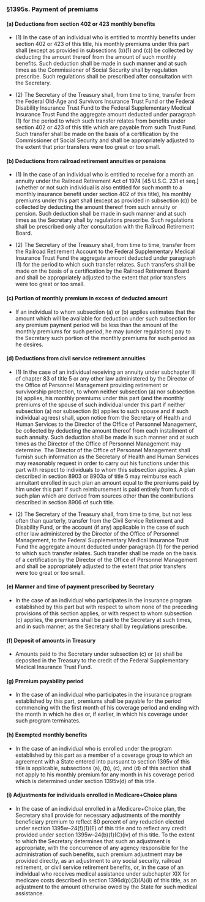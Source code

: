 ### §1395s. Payment of premiums
#### (a) Deductions from section 402 or 423 monthly benefits
* (1) In the case of an individual who is entitled to monthly benefits under section 402 or 423 of this title, his monthly premiums under this part shall (except as provided in subsections (b)(1) and (c)) be collected by deducting the amount thereof from the amount of such monthly benefits. Such deduction shall be made in such manner and at such times as the Commissioner of Social Security shall by regulation prescribe. Such regulations shall be prescribed after consultation with the Secretary.

* (2) The Secretary of the Treasury shall, from time to time, transfer from the Federal Old-Age and Survivors Insurance Trust Fund or the Federal Disability Insurance Trust Fund to the Federal Supplementary Medical Insurance Trust Fund the aggregate amount deducted under paragraph (1) for the period to which such transfer relates from benefits under section 402 or 423 of this title which are payable from such Trust Fund. Such transfer shall be made on the basis of a certification by the Commissioner of Social Security and shall be appropriately adjusted to the extent that prior transfers were too great or too small.

#### (b) Deductions from railroad retirement annuities or pensions
* (1) In the case of an individual who is entitled to receive for a month an annuity under the Railroad Retirement Act of 1974 [45 U.S.C. 231 et seq.] (whether or not such individual is also entitled for such month to a monthly insurance benefit under section 402 of this title), his monthly premiums under this part shall (except as provided in subsection (c)) be collected by deducting the amount thereof from such annuity or pension. Such deduction shall be made in such manner and at such times as the Secretary shall by regulations prescribe. Such regulations shall be prescribed only after consultation with the Railroad Retirement Board.

* (2) The Secretary of the Treasury shall, from time to time, transfer from the Railroad Retirement Account to the Federal Supplementary Medical Insurance Trust Fund the aggregate amount deducted under paragraph (1) for the period to which such transfer relates. Such transfers shall be made on the basis of a certification by the Railroad Retirement Board and shall be appropriately adjusted to the extent that prior transfers were too great or too small.

#### (c) Portion of monthly premium in excess of deducted amount
* If an individual to whom subsection (a) or (b) applies estimates that the amount which will be available for deduction under such subsection for any premium payment period will be less than the amount of the monthly premiums for such period, he may (under regulations) pay to the Secretary such portion of the monthly premiums for such period as he desires.

#### (d) Deductions from civil service retirement annuities
* (1) In the case of an individual receiving an annuity under subchapter III of chapter 83 of title 5 or any other law administered by the Director of the Office of Personnel Management providing retirement or survivorship protection, to whom neither subsection (a) nor subsection (b) applies, his monthly premiums under this part (and the monthly premiums of the spouse of such individual under this part if neither subsection (a) nor subsection (b) applies to such spouse and if such individual agrees) shall, upon notice from the Secretary of Health and Human Services to the Director of the Office of Personnel Management, be collected by deducting the amount thereof from each installment of such annuity. Such deduction shall be made in such manner and at such times as the Director of the Office of Personnel Management may determine. The Director of the Office of Personnel Management shall furnish such information as the Secretary of Health and Human Services may reasonably request in order to carry out his functions under this part with respect to individuals to whom this subsection applies. A plan described in section 8903 or 8903a of title 5 may reimburse each annuitant enrolled in such plan an amount equal to the premiums paid by him under this part if such reimbursement is paid entirely from funds of such plan which are derived from sources other than the contributions described in section 8906 of such title.

* (2) The Secretary of the Treasury shall, from time to time, but not less often than quarterly, transfer from the Civil Service Retirement and Disability Fund, or the account (if any) applicable in the case of such other law administered by the Director of the Office of Personnel Management, to the Federal Supplementary Medical Insurance Trust Fund the aggregate amount deducted under paragraph (1) for the period to which such transfer relates. Such transfer shall be made on the basis of a certification by the Director of the Office of Personnel Management and shall be appropriately adjusted to the extent that prior transfers were too great or too small.

#### (e) Manner and time of payment prescribed by Secretary
* In the case of an individual who participates in the insurance program established by this part but with respect to whom none of the preceding provisions of this section applies, or with respect to whom subsection (c) applies, the premiums shall be paid to the Secretary at such times, and in such manner, as the Secretary shall by regulations prescribe.

#### (f) Deposit of amounts in Treasury
* Amounts paid to the Secretary under subsection (c) or (e) shall be deposited in the Treasury to the credit of the Federal Supplementary Medical Insurance Trust Fund.

#### (g) Premium payability period
* In the case of an individual who participates in the insurance program established by this part, premiums shall be payable for the period commencing with the first month of his coverage period and ending with the month in which he dies or, if earlier, in which his coverage under such program terminates.

#### (h) Exempted monthly benefits
* In the case of an individual who is enrolled under the program established by this part as a member of a coverage group to which an agreement with a State entered into pursuant to section 1395v of this title is applicable, subsections (a), (b), (c), and (d) of this section shall not apply to his monthly premium for any month in his coverage period which is determined under section 1395v(d) of this title.

#### (i) Adjustments for individuals enrolled in Medicare+Choice plans
* In the case of an individual enrolled in a Medicare+Choice plan, the Secretary shall provide for necessary adjustments of the monthly beneficiary premium to reflect 80 percent of any reduction elected under section 1395w–24(f)(1)(E) of this title and to reflect any credit provided under section 1395w–24(b)(1)(C)(iv) of this title. To the extent to which the Secretary determines that such an adjustment is appropriate, with the concurrence of any agency responsible for the administration of such benefits, such premium adjustment may be provided directly, as an adjustment to any social security, railroad retirement, or civil service retirement benefits, or, in the case of an individual who receives medical assistance under subchapter XIX for medicare costs described in section 1396d(p)(3)(A)(ii) of this title, as an adjustment to the amount otherwise owed by the State for such medical assistance.